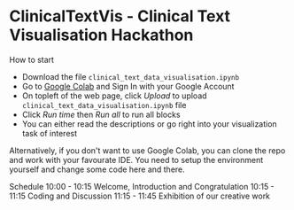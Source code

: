 # ClinicalTextVis - Clinical Text Visualisation Hackathon

How to start
- Download the file `clinical_text_data_visualisation.ipynb`
- Go to [Google Colab](https://colab.research.google.com/) and Sign In with your Google Account
- On topleft of the web page, click *Upload* to upload `clinical_text_data_visualisation.ipynb` file
- Click *Run time* then *Run all* to run all blocks
- You can either read the descriptions or go right into your visualization task of interest

Alternatively, if you don't want to use Google Colab, you can clone the repo and work with your favourate IDE. You need to setup the environment yourself and change some code here and there.

Schedule
10:00 - 10:15 Welcome, Introduction and Congratulation
10:15 - 11:15 Coding and Discussion
11:15 - 11:45 Exhibition of our creative work
